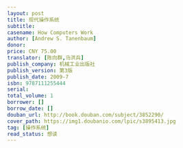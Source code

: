 ```yaml
---
layout: post
title: 现代操作系统
subtitle:
casename: How Computers Work
author: [Andrew S. Tanenbaum]
donor: 
price: CNY 75.00
translator: [陈向群,马洪兵]
publish_company: 机械工业出版社
publish_version: 第3版
publish_date: 2009-7
isbn: 9787111255444
serial: 
total_volume: 1
borrower: []
borrow_date: []
douban_url: http://book.douban.com/subject/3852290/
cover_path: https://img1.doubanio.com/lpic/s3895413.jpg
tag: [操作系统]
read_status: 想读
---
```

